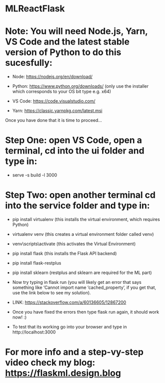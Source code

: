 # MLReactFlask

# Note: You will need Node.js, Yarn, VS Code and the latest stable version of Python to do this sucesfully:

- Node: https://nodejs.org/en/download/

- Python: https://www.python.org/downloads/ (only use the installer which corresponds to your OS bit type e.g. x64)

- VS Code: https://code.visualstudio.com/

- Yarn: https://classic.yarnpkg.com/latest.msi

Once you have done that it is time to proceed...
 
# Step One: open VS Code, open a terminal, cd into the ui folder and type in:

- serve -s build -l 3000


# Step Two: open another terminal cd into the service folder and type in:


- pip install virtualenv (this installs the virtual environment, which requires Python)

- virtualenv venv (this creates a virtual environment folder called venv)

- venv\scripts\activate (this activates the Virtual Environment)

- pip install flask (this installs the Flask API backend)

- pip install flask-restplus

- pip install sklearn (restplus and sklearn are required for the ML part)

- Now try typing in flask run (you will likely get an error that says something like ‘Cannot import name ‘cached_property’, if you get that, use the link below to see my solution). 

- LINK: https://stackoverflow.com/a/60136605/12867200

- Once you have fixed the errors then type flask run again, it should work now! :)

- To test that its working go into your browser and type in http://localhost:3000


# For more info and a step-vy-step video check my blog: https://flaskml.design.blog
